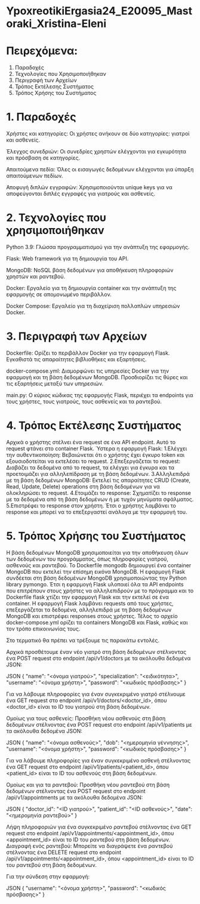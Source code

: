 # YpoxreotikiErgasia24_E20095_Mastoraki_Xristina-Eleni


# Πειρεχόμενα:
1. Παραδοχές
2. Τεχνολογίες που Χρησιμοποιήθηκαν
3. Περιγραφή των Αρχείων
4. Τρόπος Εκτέλεσης Συστήματος
5. Τρόπος Χρήσης του Συστήματος

# 1. Παραδοχές
Χρήστες και κατηγορίες: Οι χρήστες ανήκουν σε δύο κατηγορίες: γιατροί και ασθενείς.

Έλεγχος συνεδριών: Οι συνεδρίες χρηστών ελέγχονται για εγκυρότητα και πρόσβαση σε κατηγορίες.

Απαιτούμενα πεδία: Όλες οι εισαγωγές δεδομένων ελέγχονται για ύπαρξη απαιτούμενων πεδίων.

Αποφυγή διπλών εγγραφών: Χρησιμοποιούνται unique keys για να αποφεύγονται διπλές εγγραφές για γιατρούς και ασθενείς.


# 2. Τεχνολογίες που χρησιμοποιήθηκαν
Python 3.9: Γλώσσα προγραμματισμού για την ανάπτυξη της εφαρμογής.

Flask: Web framework για τη δημιουργία του API.

MongoDB: NoSQL βάση δεδομένων για αποθήκευση πληροφοριών χρηστών και ραντεβού.

Docker: Εργαλείο για τη δημιουργία container και την ανάπτυξη της εφαρμογής σε απομονωμένο περιβάλλον.

Docker Compose: Εργαλείο για τη διαχείριση πολλαπλών υπηρεσιών Docker.

# 3. Περιγραφή των Αρχείων
Dockerfile: Ορίζει το περιβάλλον Docker για την εφαρμογή Flask. Εγκαθιστά τις απαραίτητες βιβλιοθήκες και εξαρτήσεις.

docker-compose.yml: Διαμορφώνει τις υπηρεσίες Docker για την εφαρμογή και τη βάση δεδομένων MongoDB. Προσδιορίζει τις θύρες και τις εξαρτήσεις μεταξύ των υπηρεσιών.

main.py: Ο κύριος κώδικας της εφαρμογής Flask, περιέχει τα endpoints για τους χρήστες, τους γιατρούς, τους ασθενείς και τα ραντεβού.

# 4. Τρόπος Εκτέλεσης Συστήματος

Αρχικά ο χρήστης στέλνει ένα request σε ένα API endpoint. Αυτό το request φτάνει στο container Flask. Ύστερα η εφαρμογή Flask:
1.Ελέγχει την αυθεντικοποίηση: Βεβαιώνεται ότι ο χρήστης έχει έγκυρο token και εξουσιοδοτείται να εκτελέσει το request.
2.Επεξεργάζεται το request: Διαβάζει τα δεδομένα από το request, τα ελέγχει για έγκυρα και τα προετοιμάζει για αλληλεπίδραση με τη βάση δεδομένων.
3.Αλληλεπιδρά με τη βάση δεδομένων MongoDB: Εκτελεί τις απαραίτητες CRUD (Create, Read, Update, Delete) operations στη βάση δεδομένων για να ολοκληρώσει το request.
4.Ετοιμάζει το response: Σχηματίζει το response με τα δεδομένα από τη βάση δεδομένων ή με τυχόν μηνύματα σφάλματος.
5.Επιστρέφει το response στον χρήστη.
Έτσι ο χρήστης λαμβάνει το response και μπορεί να το επεξεργαστεί ανάλογα με την εφαρμογή του.

# 5. Τρόπος Χρήσης του Συστήματος

Η βάση δεδομένων MongoDB χρησιμοποιείται για την αποθήκευση όλων των δεδομένων του προγράμματος, όπως πληροφορίες γιατρού, ασθενούς και ραντεβού. Το Dockerfile mongodb δημιουργεί ένα container MongoDB που εκτελεί την επίσημη εικόνα MongoDB. Η εφαρμογή Flask συνδέεται στη βάση δεδομένων MongoDB χρησιμοποιώντας την Python library pymongo. Έτσι η εφαρμογή Flask υλοποιεί όλα τα API endpoints που επιτρέπουν στους χρήστες να αλληλεπιδρούν με το πρόγραμμα και το Dockerfile flask χτίζει την εφαρμογή Flask και την εκτελεί σε ένα container. Η εφαρμογή Flask λαμβάνει requests από τους χρήστες, επεξεργάζεται τα δεδομένα, αλληλεπιδρά με τη βάση δεδομένων MongoDB και επιστρέφει responses στους χρήστες. Τέλος το αρχείο docker-compose.yml ορίζει τα containers MongoDB και Flask, καθώς και τον τρόπο επικοινωνίας τους.

Στο τερματικό θα πρέπει να τρέξουμε τις παρακάτω εντολές.

Αρχικά προσθέτουμε έναν νέο γιατρό στη βάση δεδομένων στέλνοντας ένα POST request στο endpoint /api/v1/doctors με τα ακόλουθα δεδομένα JSON:

JSON
{
  "name": "<όνομα γιατρού>",
  "specialization": "<ειδικότητα>",
  "username": "<όνομα χρήστη>",
  "password": "<κωδικός πρόσβασης>"
}

Για να λάβουμε πληροφορίες για έναν συγκεκριμένο γιατρό στέλνουμε ένα GET request στο endpoint /api/v1/doctors/<doctor_id>, όπου <doctor_id> είναι το ID του γιατρού στη βάση δεδομένων.

Ομοίως για τους ασθενείς:
Προσθήκη νέου ασθενούς στη βάση δεδομένων στέλνοντας ένα POST request στο endpoint /api/v1/patients με τα ακόλουθα δεδομένα JSON:

JSON
{
  "name": "<όνομα ασθενούς>",
   "dob": "<ημερομηνία γέννησης>",
   "username": "<όνομα χρήστη>",
   "password": "<κωδικός πρόσβασης>"
}

Για να λάβουμε πληροφορίες για έναν συγκεκριμένο ασθενή στέλνοντας ένα GET request στο endpoint /api/v1/patients/<patient_id>, όπου <patient_id> είναι το ID του ασθενούς στη βάση δεδομένων.

Ομοίως και για τα ραντεβού:
Προσθήκη νέου ραντεβού στη βάση δεδομένων στέλνοντας ένα POST request στο endpoint /api/v1/appointments με τα ακόλουθα δεδομένα JSON:

JSON
{
  "doctor_id": "<ID γιατρού>",
  "patient_id": "<ID ασθενούς>",
  "date": "<ημερομηνία ραντεβού>"
}

Λήψη πληροφοριών για ένα συγκεκριμένο ραντεβού στέλνοντας ένα GET request στο endpoint /api/v1/appointments/<appointment_id>, όπου <appointment_id> είναι το ID του ραντεβού στη βάση δεδομένων.
Διαγραφή ενός ραντεβού: Μπορείτε να διαγράψετε ένα ραντεβού στέλνοντας ένα DELETE request στο endpoint /api/v1/appointments/<appointment_id>, όπου <appointment_id> είναι το ID του ραντεβού στη βάση δεδομένων.


Για την σύνδεση στην εφαρμογή:

JSON
{
  "username": "<όνομα χρήστη>",
  "password": "<κωδικός πρόσβασης>"
}
